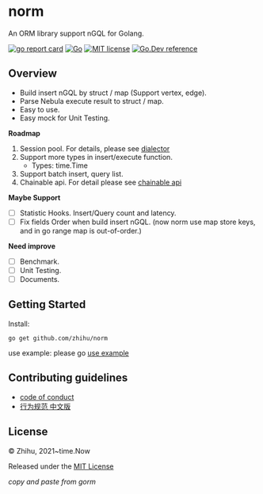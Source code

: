# norm

An ORM library support nGQL for Golang.

[![go report card](https://goreportcard.com/badge/github.com/zhihu/norm "go report card")](https://goreportcard.com/report/github.com/zhihu/norm)
[![Go](https://github.com/zhihu/norm/actions/workflows/go.yml/badge.svg)](https://github.com/zhihu/norm/actions/workflows/go.yml)
[![MIT license](https://img.shields.io/badge/license-MIT-brightgreen.svg)](https://opensource.org/licenses/MIT)
[![Go.Dev reference](https://img.shields.io/badge/go.dev-reference-blue?logo=go&logoColor=white)](https://pkg.go.dev/github.com/zhihu/norm)

## Overview

* Build insert nGQL by struct / map (Support vertex, edge).
* Parse Nebula execute result to struct / map.
* Easy to use.
* Easy mock for Unit Testing.

**Roadmap**

1. Session pool. For details, please see [dialector](/docs/dialector.adoc)
2. Support more types in insert/execute function.
    * Types: time.Time
3. Support batch insert, query list.
4. Chainable api. For detail please see [chainable api](/docs/chainable_api.adoc)

**Maybe Support**

- [ ] Statistic Hooks. Insert/Query count and latency.
- [ ] Fix fields Order when build insert nGQL. (now norm use map store keys, and in go range map is out-of-order.)

**Need improve**

- [ ] Benchmark.
- [ ] Unit Testing.
- [ ] Documents.

## Getting Started

Install:

```
go get github.com/zhihu/norm
```

use example: please go [use example](/examples/main.go)

## Contributing guidelines

* [code of conduct](/CODE_OF_CONDUCT.md)
* [行为规范 中文版](/CODE_OF_CONDUCT_CN.md)

## License

© Zhihu, 2021~time.Now

Released under the [MIT License](/LICENSE)

_copy and paste from gorm_
